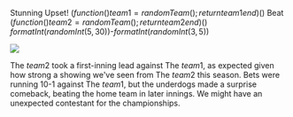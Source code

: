 Stunning Upset! $(function() team1 = randomTeam(); return team1 end)()$ Beat $(function() team2 = randomTeam(); return team2 end)()$ $formatInt(randomInt(5,30))$-$formatInt(randomInt(3,5))$

![](newspaper/images/baseball05.png)

The $team2$ took a first-inning lead against The $team1$, as expected given how strong a showing we've seen from The $team2$ this season. Bets were running 10-1 against The $team1$, but the underdogs made a surprise comeback, beating the home team in later innings. We might have an unexpected contestant for the championships.

